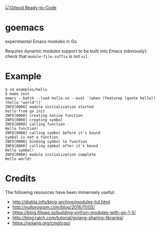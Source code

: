 [![Gitpod Ready-to-Code](https://img.shields.io/badge/Gitpod-Ready--to--Code-blue?logo=gitpod)](https://gitpod.io/#https://github.com/sigma/go-emacs) 

# goemacs
experimental Emacs modules in Go

Requires dynamic modules support to be built into Emacs (obviously): check that
`module-file-suffix` is not `nil`.

# Example

```
$ cd examples/hello
$ make test
emacs --batch --load hello.so --eval '(when (featurep (quote hello)) (hello "world"))'
INFO[0000] module initialization started
hello from go init
INFO[0000] creating native function
INFO[0000] creating symbol
INFO[0000] calling function
Hello function!
INFO[0000] calling symbol before it's bound
symbol is not a function
INFO[0000] binding symbol to function
INFO[0000] calling symbol after it's bound
Hello symbol!
INFO[0000] module initialization complete
Hello world!
```

# Credits
The following resources have been immensely useful:
* http://diobla.info/blog-archive/modules-tut.html
* http://nullprogram.com/blog/2016/11/05/
* https://blog.filippo.io/building-python-modules-with-go-1-5/
* http://blog.ralch.com/tutorial/golang-sharing-libraries/
* https://golang.org/cmd/cgo/
